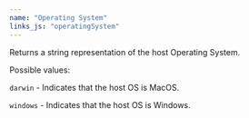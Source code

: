 ```yaml
---
name: "Operating System"
links_js: "operatingSystem"
---
```

Returns a string representation of the host Operating System.

Possible values:

`darwin` - Indicates that the host OS is MacOS.

`windows` - Indicates that the host OS is Windows.